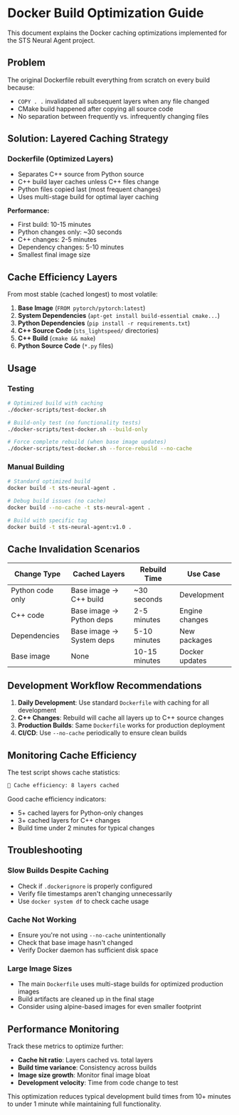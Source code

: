 # Docker Build Optimization Guide

This document explains the Docker caching optimizations implemented for the STS Neural Agent project.

## Problem

The original Dockerfile rebuilt everything from scratch on every build because:
- `COPY . .` invalidated all subsequent layers when any file changed
- CMake build happened after copying all source code
- No separation between frequently vs. infrequently changing files

## Solution: Layered Caching Strategy

### **Dockerfile** (Optimized Layers)
- Separates C++ source from Python source
- C++ build layer caches unless C++ files change
- Python files copied last (most frequent changes)
- Uses multi-stage build for optimal layer caching

**Performance:**
- First build: 10-15 minutes
- Python changes only: ~30 seconds
- C++ changes: 2-5 minutes
- Dependency changes: 5-10 minutes
- Smallest final image size

## Cache Efficiency Layers

From most stable (cached longest) to most volatile:

1. **Base Image** (`FROM pytorch/pytorch:latest`)
2. **System Dependencies** (`apt-get install build-essential cmake...`)
3. **Python Dependencies** (`pip install -r requirements.txt`)
4. **C++ Source Code** (`sts_lightspeed/` directories)
5. **C++ Build** (`cmake && make`)
6. **Python Source Code** (`*.py` files)

## Usage

### Testing

```bash
# Optimized build with caching
./docker-scripts/test-docker.sh

# Build-only test (no functionality tests)
./docker-scripts/test-docker.sh --build-only

# Force complete rebuild (when base image updates)
./docker-scripts/test-docker.sh --force-rebuild --no-cache
```

### Manual Building

```bash
# Standard optimized build
docker build -t sts-neural-agent .

# Debug build issues (no cache)
docker build --no-cache -t sts-neural-agent .

# Build with specific tag
docker build -t sts-neural-agent:v1.0 .
```

## Cache Invalidation Scenarios

| Change Type | Cached Layers | Rebuild Time | Use Case |
|-------------|---------------|--------------|----------|
| Python code only | Base image → C++ build | ~30 seconds | Development |
| C++ code | Base image → Python deps | 2-5 minutes | Engine changes |
| Dependencies | Base image → System deps | 5-10 minutes | New packages |
| Base image | None | 10-15 minutes | Docker updates |

## Development Workflow Recommendations

1. **Daily Development**: Use standard `Dockerfile` with caching for all development
2. **C++ Changes**: Rebuild will cache all layers up to C++ source changes
3. **Production Builds**: Same `Dockerfile` works for production deployment
4. **CI/CD**: Use `--no-cache` periodically to ensure clean builds

## Monitoring Cache Efficiency

The test script shows cache statistics:
```bash
🚀 Cache efficiency: 8 layers cached
```

Good cache efficiency indicators:
- 5+ cached layers for Python-only changes
- 3+ cached layers for C++ changes
- Build time under 2 minutes for typical changes

## Troubleshooting

### Slow Builds Despite Caching
- Check if `.dockerignore` is properly configured
- Verify file timestamps aren't changing unnecessarily
- Use `docker system df` to check cache usage

### Cache Not Working
- Ensure you're not using `--no-cache` unintentionally
- Check that base image hasn't changed
- Verify Docker daemon has sufficient disk space

### Large Image Sizes
- The main `Dockerfile` uses multi-stage builds for optimized production images
- Build artifacts are cleaned up in the final stage
- Consider using alpine-based images for even smaller footprint

## Performance Monitoring

Track these metrics to optimize further:

- **Cache hit ratio**: Layers cached vs. total layers
- **Build time variance**: Consistency across builds
- **Image size growth**: Monitor final image bloat
- **Development velocity**: Time from code change to test

This optimization reduces typical development build times from 10+ minutes to under 1 minute while maintaining full functionality.